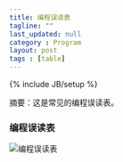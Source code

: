 ```yaml
---
title: 编程误读表 
tagline: ""
last_updated: null
category : Program 
layout: post
tags : [table]
---
```

{% include JB/setup %}

摘要：这是常见的编程误读表。

<!-- more -->



### 编程误读表 
![编程误读表](http://7xq3cd.com1.z0.glb.clouddn.com/777a7cc6a7efce1bdd02a680ad51f3deb58f65e0.jpg)
